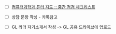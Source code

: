 - [ ] [컴퓨터과학과 튜터 지도 :: 중간 점검 체크리스트](https://tutor.knou.ac.kr/tutor/dtt/site/initTutrStudDtlRetrieve.do?blbdNo=1&bdotNo=2858284&tutrBlbdDc=01&nowPage=1&blbdUserGrpCd=2)
- [ ] 상담 문항 작성 - 카톡참고
- [ ] GL 리더 자기소개서 작성 -> [GL 공유 드라이브](https://drive.google.com/drive/folders/1SZFVXVBsuBf-AJgMzvhUKprQC7oT2KDf?usp=drive_link)에 업로드


